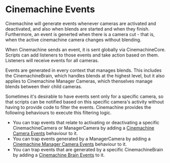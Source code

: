 # Cinemachine Events

Cinemachine will generate events whenever cameras are activated and deactivated, and also when blends are started and when they finish.  Furthermore, an event is generted when there is a camera cut - that is, when the active cinemachine camera changes without blending.

When Cinemachine sends an event, it is sent globally via CinemachineCore.  Scripts can add listeners to those events and take action based on them.  Listeners will receive events for all cameras.

Events are generated in every context that manages blends.  This includes the CinemachineBrain, which handles blends at the highest level, but it also applies to Cinemachine Manager Cameras, which thenselves manage blends between their child cameras.

Sometimes it's desirable to have events sent only for a specific camera, so that scripts can be notified based on this specific camera's activity without having to provide code to filter the events.  Cinemachine provides the following behaviours to execute this filtering logic.

 - You can trap events that relate to activating or deactivating a specific CinemachineCamera or ManagerCamera by adding a [Cinemachine Camera Events](CinemachineCameraEvents.md) behaviour to it.
 - You can trap events generated by a ManagerCamera by adding a [Cinemachine Manager Camera Events](CinemachineManagerCameraEvents.md) behaviour to it.
 - You can trap events that are generated by a specific CinemachineBrain by adding a [Cinemachine Brain Events](CinemachineBrainEvents.md) to it.